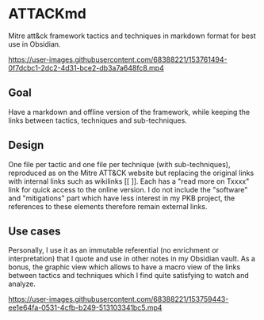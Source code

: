 # ATTACKmd
Mitre att&amp;ck framework tactics and techniques in markdown format for best use in Obsidian.

https://user-images.githubusercontent.com/68388221/153761494-0f7dcbc1-2dc2-4d31-bce2-db3a7a648fc8.mp4

## Goal
Have a markdown and offline version of the framework, while keeping the links between tactics, techniques and sub-techniques.

## Design
One file per tactic and one file per technique (with sub-techniques), reproduced as on the Mitre ATT&CK website but replacing the original links with internal links such as wikilinks [[ ]].
Each has a "read more on Txxxx" link for quick access to the online version.
I do not include the "software" and "mitigations" part which have less interest in my PKB project, the references to these elements therefore remain external links.

## Use cases
Personally, I use it as an immutable referential (no enrichment or interpretation) that I quote and use in other notes in my Obsidian vault.
As a bonus, the graphic view which allows to have a macro view of the links between tactics and techniques which I find quite satisfying to watch and analyze.

https://user-images.githubusercontent.com/68388221/153759443-ee1e64fa-0531-4cfb-b249-513103341bc5.mp4





